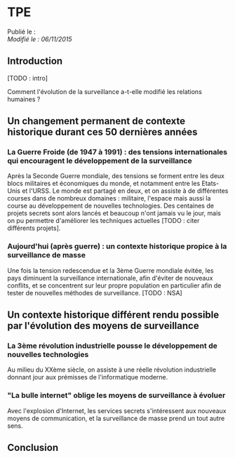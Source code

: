 TPE
===

Publié le :  
*Modifié le : 06/11/2015*

## Introduction

[TODO : intro]

Comment l'évolution de la surveillance a-t-elle modifié les relations humaines ?

## Un changement permanent de contexte historique durant ces 50 dernières années

### La Guerre Froide (de 1947 à 1991) : des tensions internationales qui encouragent le développement de la surveillance

Après la Seconde Guerre mondiale, des tensions se forment entre les deux blocs militaires et économiques du monde, et notamment entre les Etats-Unis et l'URSS. Le monde est partagé en deux, et on assiste à de différentes courses dans de nombreux domaines : militaire, l'espace mais aussi la course au développement de nouvelles technologies. Des centaines de projets secrets sont alors lancés et beaucoup n'ont jamais vu le jour, mais on pu permettre d'améliorer les techniques actuelles [TODO : citer différents projets].

### Aujourd'hui (après guerre) : un contexte historique propice à la surveillance de masse

Une fois la tension redescendue et la 3ème Guerre mondiale évitée, les pays diminuent la surveillance internationale, afin d'éviter de nouveaux conflits, et se concentrent sur leur propre population en particulier afin de tester de nouvelles méthodes de surveillance. [TODO : NSA]

## Un contexte historique différent rendu possible par l'évolution des moyens de surveillance

### La 3ème révolution industrielle pousse le développement de nouvelles technologies

Au milieu du XXème siècle, on assiste à une réelle révolution industrielle donnant jour aux prémisses de l'informatique moderne.

### "La bulle internet" oblige les moyens de surveillance à évoluer

Avec l'explosion d'Internet, les services secrets s'intéressent aux nouveaux moyens de communication, et la surveillance de masse prend un tout autre sens.

## Conclusion
